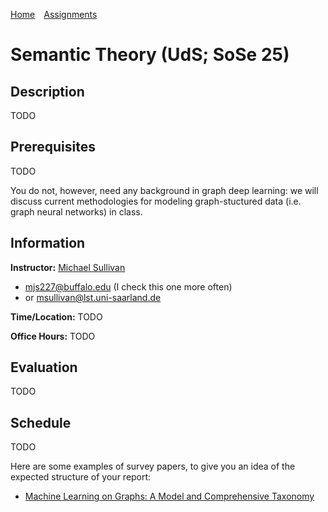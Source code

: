 [Home](https://mjs227.github.io/courses/semantic-theory-25/)&emsp;[Assignments](https://mjs227.github.io/courses/semantic-theory-25/assignments/)
# Semantic Theory (UdS; SoSe 25)

## Description

TODO

## Prerequisites

TODO

You do not, however, need any background in graph deep learning: we will discuss current methodologies for modeling graph-stuctured data (i.e. graph neural networks) in class.

## Information

**Instructor:** [Michael Sullivan](https://www.acsu.buffalo.edu/~mjs227/)
- mjs227@buffalo.edu (I check this one more often)
- or msullivan@lst.uni-saarland.de

**Time/Location:** TODO

**Office Hours:** TODO

## Evaluation

TODO

## Schedule

TODO

Here are some examples of survey papers, to give you an idea of the expected structure of your report:
- [Machine Learning on Graphs: A Model and Comprehensive Taxonomy](https://www.jmlr.org/papers/v23/20-852.html)
